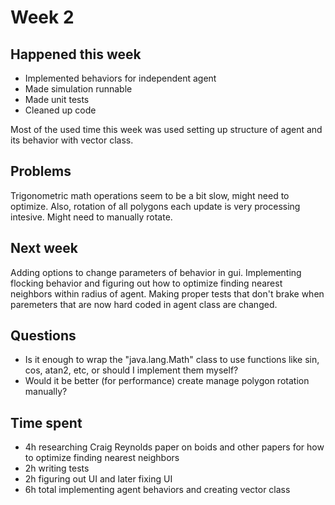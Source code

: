# Week 2

## Happened this week

* Implemented behaviors for independent agent
* Made simulation runnable
* Made unit tests
* Cleaned up code

Most of the used time this week was used setting up structure of agent and its behavior with vector class.

## Problems

Trigonometric math operations seem to be a bit slow, might need to optimize. Also, rotation of all polygons each update is very processing intesive. Might need to manually rotate.

## Next week

Adding options to change parameters of behavior in gui. Implementing flocking behavior and figuring out how to optimize finding nearest neighbors within radius of agent. Making proper tests that don't brake when paremeters that are now hard coded in agent class are changed.

## Questions

* Is it enough to wrap the "java.lang.Math" class to use functions like sin, cos, atan2, etc, or should I implement them myself? 
* Would it be better (for performance) create manage polygon rotation manually?

## Time spent

* 4h researching Craig Reynolds paper on boids and other papers for how to optimize finding nearest neighbors
* 2h writing tests
* 2h figuring out UI and later fixing UI
* 6h total implementing agent behaviors and creating vector class
